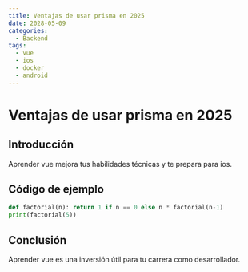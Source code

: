 ```yaml
---
title: Ventajas de usar prisma en 2025
date: 2028-05-09
categories:
  - Backend
tags:
  - vue
  - ios
  - docker
  - android
---
```


# Ventajas de usar prisma en 2025

## Introducción

Aprender vue mejora tus habilidades técnicas y te prepara para ios.

## Código de ejemplo

```python
def factorial(n): return 1 if n == 0 else n * factorial(n-1)
print(factorial(5))
```

## Conclusión

Aprender vue es una inversión útil para tu carrera como desarrollador.